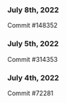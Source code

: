 ### July 8th, 2022

Commit #148352

### July 5th, 2022

Commit #314353


### July 4th, 2022

Commit #72281
